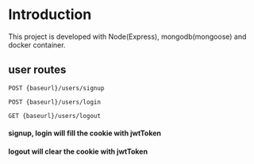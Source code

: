 # Introduction
This project is developed with Node(Express), mongodb(mongoose) and docker container.

## user routes
`POST {baseurl}/users/signup`

`POST {baseurl}/users/login`

`GET {baseurl}/users/logout`

#### signup, login will fill the cookie with jwtToken
#### logout will clear the cookie with jwtToken
